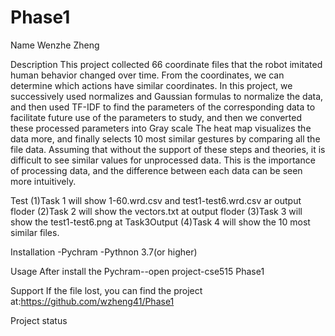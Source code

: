 # Phase1
Name
Wenzhe Zheng

Description
This project collected 66 coordinate files that the robot imitated human behavior changed over time. From the coordinates, we can determine which actions have similar coordinates. In this project, we successively used normalizes and Gaussian formulas to normalize the data, and then used TF-IDF to find the parameters of the corresponding data to facilitate future use of the parameters to study, and then we converted these processed parameters into Gray scale The heat map visualizes the data more, and finally selects 10 most similar gestures by comparing all the file data. Assuming that without the support of these steps and theories, it is difficult to see similar values for unprocessed data. This is the importance of processing data, and the difference between each data can be seen more intuitively.

Test
(1)Task 1 will show 1-60.wrd.csv and test1-test6.wrd.csv ar output floder
(2)Task 2 will show the vectors.txt at output floder
(3)Task 3 will show the test1-test6.png at Task3Output
(4)Task 4 will show the 10 most similar files.

Installation
-Pychram
-Pythnon 3.7(or higher)

Usage
After install the Pychram--open project-cse515 Phase1

Support
If the file lost, you can find the project at:https://github.com/wzheng41/Phase1


Project status
